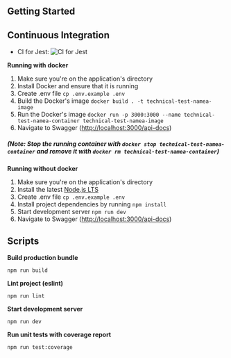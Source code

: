 ## Getting Started

## Continuous Integration

- CI for Jest:
![CI for Jest](https://github.com/muhammad-zakir/technical-test-namea-technology/actions/workflows/test.yml/badge.svg)

**Running with docker**
1. Make sure you're on the application's directory
2. Install Docker and ensure that it is running
3. Create .env file `cp .env.example .env`
4. Build the Docker's image `docker build . -t technical-test-namea-image`
5. Run the Docker's image `docker run -p 3000:3000 --name technical-test-namea-container technical-test-namea-image`
6. Navigate to Swagger ([http://localhost:3000/api-docs](http://localhost:3000/api-docs))

##### (Note: Stop the running container with `docker stop technical-test-namea-container` and remove it with `docker rm technical-test-namea-container`)

**Running without docker**
1. Make sure you're on the application's directory
2. Install the latest [Node.js LTS](https://nodejs.org/en/)
3. Create .env file `cp .env.example .env`
4. Install project dependencies by running `npm install`
5. Start development server `npm run dev`
6. Navigate to Swagger ([http://localhost:3000/api-docs](http://localhost:3000/api-docs))

## Scripts

**Build production bundle**

```
npm run build
```

**Lint project (eslint)**

```
npm run lint
```

**Start development server**

```
npm run dev
```

**Run unit tests with coverage report**

```
npm run test:coverage
```
